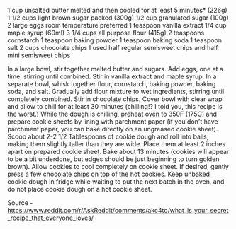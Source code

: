 1 cup unsalted butter melted and then cooled for at least 5 minutes* (226g)
1 1/2 cups light brown sugar packed (300g)
1/2 cup granulated sugar (100g)
2 large eggs room temperature preferred
1 teaspoon vanilla extract
1/4 cup maple syrup (60ml)
3 1/4 cups all purpose flour (415g)
2 teaspoons cornstarch
1 teaspoon baking powder
1 teaspoon baking soda
1 teaspoon salt
2 cups chocolate chips I used half regular semisweet chips and half mini semisweet chips

In a large bowl, stir together melted butter and sugars.
Add eggs, one at a time, stirring until combined.
Stir in vanilla extract and maple syrup.
In a separate bowl, whisk together flour, cornstarch, baking powder, baking soda, and salt.
Gradually add flour mixture to wet ingredients, stirring until completely combined.
Stir in chocolate chips.
Cover bowl with clear wrap and allow to chill for at least 30 minutes (chilling!? I told you, this recipe is the worst.)
While the dough is chilling, preheat oven to 350F (175C) and prepare cookie sheets by lining with parchment paper (if you don't have parchment paper, you can bake directly on an ungreased cookie sheet).
Scoop about 2-2 1/2 Tablespoons of cookie dough and roll into balls, making them slightly taller than they are wide. Place them at least 2 inches apart on prepared cookie sheet.
Bake about 13 minutes (cookies will appear to be a bit underdone, but edges should be just beginning to turn golden brown).
Allow cookies to cool completely on cookie sheet. If desired, gently press a few chocolate chips on top of the hot cookies.
Keep unbaked cookie dough in fridge while waiting to put the next batch in the oven, and do not place cookie dough on a hot cookie sheet.

Source - https://www.reddit.com/r/AskReddit/comments/akc4to/what_is_your_secret_recipe_that_everyone_loves/
